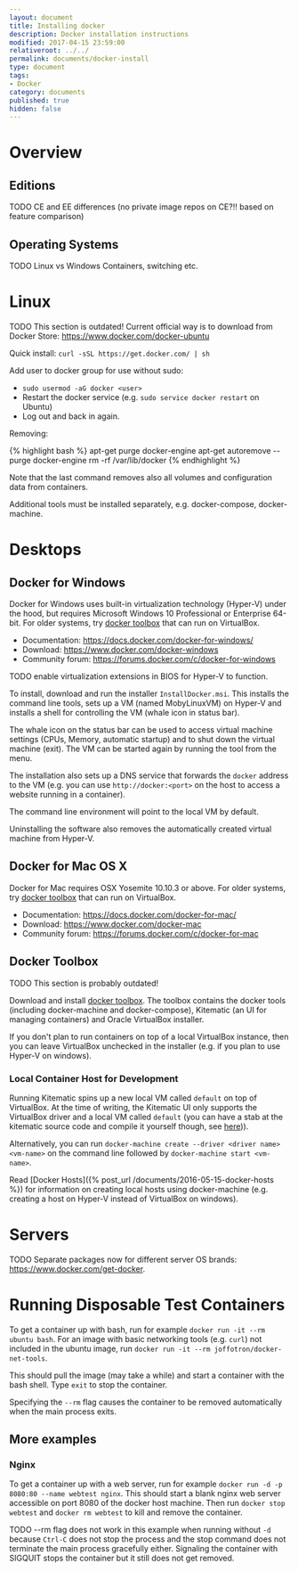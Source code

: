 ```yaml
---
layout: document
title: Installing docker
description: Docker installation instructions
modified: 2017-04-15 23:59:00
relativeroot: ../../
permalink: documents/docker-install
type: document
tags:
- Docker
category: documents
published: true
hidden: false
---
```


Overview
======

## Editions

TODO CE and EE differences (no private image repos on CE?!! based on feature comparison)

## Operating Systems

TODO Linux vs Windows Containers, switching etc.

Linux
====

TODO This section is outdated! Current official way is to download from Docker Store: <https://www.docker.com/docker-ubuntu>

Quick install: `curl -sSL https://get.docker.com/ | sh`

Add user to docker group for use without sudo:

- `sudo usermod -aG docker <user>`
- Restart the docker service (e.g. `sudo service docker restart` on Ubuntu)
- Log out and back in again.

Removing:

{% highlight bash %}
apt-get purge docker-engine
apt-get autoremove --purge docker-engine
rm -rf /var/lib/docker
{% endhighlight %}

Note that the last command removes also all volumes and configuration data from containers.

Additional tools must be installed separately, e.g. docker-compose, docker-machine.

Desktops
======

## Docker for Windows

Docker for Windows uses built-in virtualization technology (Hyper-V) under the hood, but requires Microsoft Windows 10 Professional or Enterprise 64-bit.
For older systems, try [docker toolbox](https://www.docker.com/products/docker-toolbox) that can run on VirtualBox.

 - Documentation: <https://docs.docker.com/docker-for-windows/>
 - Download: <https://www.docker.com/docker-windows>
 - Community forum: <https://forums.docker.com/c/docker-for-windows>

TODO enable virtualization extensions in BIOS for Hyper-V to function.

To install, download and run the installer `InstallDocker.msi`.
This installs the command line tools, sets up a VM (named MobyLinuxVM) on Hyper-V and installs a shell for controlling the VM (whale icon in status bar).

The whale icon on the status bar can be used to access virtual machine settings (CPUs, Memory, automatic startup)
and to shut down the virtual machine (exit).
The VM can be started again by running the tool from the menu.

The installation also sets up a DNS service that forwards the `docker` address to the VM (e.g. you can use  `http://docker:<port>` on the host to access a website running in a container).

The command line environment will point to the local VM by default.

Uninstalling the software also removes the automatically created virtual machine from Hyper-V.

## Docker for Mac OS X

Docker for Mac requires OSX Yosemite 10.10.3 or above.
For older systems, try [docker toolbox](https://www.docker.com/products/docker-toolbox) that can run on VirtualBox.

 - Documentation: <https://docs.docker.com/docker-for-mac/>
 - Download: <https://www.docker.com/docker-mac>
 - Community forum: <https://forums.docker.com/c/docker-for-mac>

## Docker Toolbox

TODO This section is probably outdated!

Download and install [docker toolbox](https://www.docker.com/products/docker-toolbox).
The toolbox contains the docker tools (including docker-machine and docker-compose), Kitematic (an UI for managing containers) and Oracle VirtualBox installer.

If you don't plan to run containers on top of a local VirtualBox instance, then you can leave VirtualBox unchecked in the installer (e.g. if you plan to use Hyper-V on windows).

### Local Container Host for Development

Running Kitematic spins up a new local VM called `default` on top of VirtualBox.
At the time of writing, the Kitematic UI only supports the VirtualBox driver and a local VM called `default`
(you can have a stab at the kitematic source code and compile it yourself though, see [here](http://agup.tech/2015/08/14/hacking-at-kitematic-with-hyper-v-on-windows-10/))).

Alternatively, you can run `docker-machine create --driver <driver name> <vm-name>` on the command line followed by `docker-machine start <vm-name>`.

Read [Docker Hosts]({% post_url /documents/2016-05-15-docker-hosts %}) for information on creating local hosts using docker-machine (e.g. creating a host on Hyper-V instead of VirtualBox on windows).

Servers
=====

TODO Separate packages now for different server OS brands: <https://www.docker.com/get-docker>.

Running Disposable Test Containers
============================

To get a container up with bash, run for example `docker run -it --rm ubuntu bash`. For an image with basic networking tools (e.g. `curl`) not included in the ubuntu image, run `docker run -it --rm joffotron/docker-net-tools`.

This should pull the image (may take a while) and start a container with the bash shell.
Type `exit` to stop the container.

Specifying the `--rm` flag causes the container to be removed automatically when the main process exits.

## More examples

### Nginx

To get a container up with a web server, run for example `docker run -d -p 8080:80 --name webtest nginx`.
This should start a blank nginx web server accessible on port 8080 of the docker host machine.
Then run `docker stop webtest` and `docker rm webtest` to kill and remove the container.

TODO --rm flag does not work in this example when running without `-d` because `Ctrl-C` does not stop the process and the stop command does not terminate the main process gracefully either.
Signaling the container with SIGQUIT stops the container but it still does not get removed.
